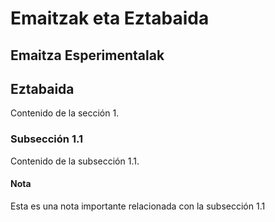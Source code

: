 # Emaitzak eta Eztabaida

## Emaitza Esperimentalak

## Eztabaida

Contenido de la sección 1.

### Subsección 1.1

Contenido de la subsección 1.1.

#### Nota

Esta es una nota importante relacionada con la subsección 1.1